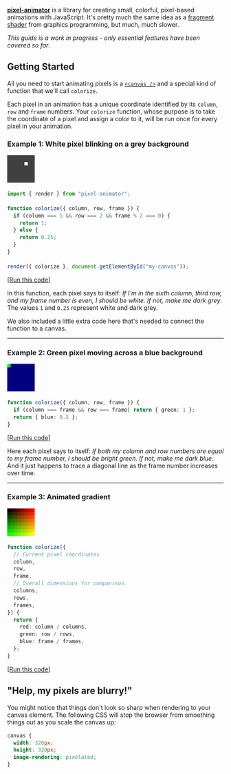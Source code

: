 **[pixel-animator](https://www.npmjs.com/package/pixel-animator)** is a library for creating small, colorful, pixel-based animations with JavaScript. It's pretty much the same idea as a [fragment shader](https://en.wikipedia.org/wiki/Shader#Pixel_shaders) from graphics programming, but much, much slower.

_This guide is a work in progress - only essential features have been covered so far_.

## Getting Started

All you need to start animating pixels is a [`<canvas />`](https://developer.mozilla.org/en-US/docs/Web/HTML/Element/canvas) and a special kind of function that we'll call `colorize`.

Each pixel in an animation has a unique coordinate identified by its `column`, `row` and `frame` numbers. Your `colorize` function, whose purpose is to take the coordinate of a pixel and assign a color to it, will be run once for every pixel in your animation.

### Example 1: White pixel blinking on a grey background

![White pixel blinking on a grey background 8×8×2](examples/1566165863155.gif)

```typescript
import { render } from "pixel-animator";

function colorize({ column, row, frame }) {
  if (column === 5 && row === 2 && frame % 2 === 0) {
    return 1;
  } else {
    return 0.25;
  }
}

render({ colorize }, document.getElementById("my-canvas"));
```

[[Run this code](https://codesandbox.io/s/bright-green-dot-blinking-on-a-dark-blue-background-9dwjg)]

In this function, each pixel says to itself: _If I'm in the sixth column, third row, and my frame number is even, I should be white. If not, make me dark grey_. The values `1` and `0.25` represent white and dark grey.

We also included a little extra code here that's needed to connect the function to a canvas.

---

### Example 2: Green pixel moving across a blue background

![Green pixel moving across a blue background 8×8×8](examples/1566159876842.gif)

```typescript
function colorize({ column, row, frame }) {
  if (column === frame && row === frame) return { green: 1 };
  return { blue: 0.5 };
}
```

[[Run this code](https://codesandbox.io/s/green-dot-moving-on-a-diagonal-path-v6gpt)]

Here each pixel says to itself: _If both my column and row numbers are equal to my frame number, I should be bright green. If not, make me dark blue_. And it just happens to trace a diagonal line as the frame number increases over time.

---

### Example 3: Animated gradient

![Animated Gradient 8×8×8](examples/1566072376597.gif)

```typescript
function colorize({
  // Current pixel coordinates
  column,
  row,
  frame,
  // Overall dimensions for comparison
  columns,
  rows,
  frames,
}) {
  return {
    red: column / columns,
    green: row / rows,
    blue: frame / frames,
  };
}
```

[[Run this code](https://codesandbox.io/s/example-animated-gradient-c0gnl)]

## "Help, my pixels are blurry!"

You might notice that things don't look so sharp when rendering to your canvas element. The following CSS will stop the browser from smoothing things out as you scale the canvas up:

```css
canvas {
  width: 320px;
  height: 320px;
  image-rendering: pixelated;
}
```
